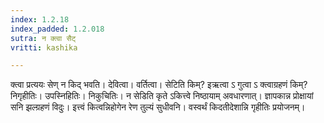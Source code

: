 ```yaml
---
index: 1.2.18
index_padded: 1.2.018
sutra: न क्त्वा सैट्
vritti: kashika

---
```

क्त्वा प्रत्ययः सेण् न किद् भवति। देवित्वा। वर्तित्वा। सेटिति किम्? इऋत्वा ऽ गुत्वा ऽ क्त्वाग्रहणं किम्? निगृहीतिः। उपस्निहितिः। निकुचितिः। न सेडिति कृते ऽकित्त्वे निष्ठायाम् अवधारणात्। ज्ञापकान्न प्रोक्षायां सनि झल्ग्रहणं विदुः। इत्त्वं कित्वन्निहोगेन रेण तुल्यं सुधीवनि। वस्वर्थं किदतीदेशान्नि गृहीतिः प्रयोजनम्।